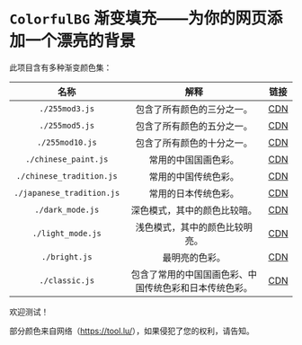 # `ColorfulBG` 渐变填充——为你的网页添加一个漂亮的背景

此项目含有多种渐变颜色集：

|           名称            |                          解释                          |                             链接                             |
| :-----------------------: | :----------------------------------------------------: | :----------------------------------------------------------: |
|      `./255mod3.js`       |               包含了所有颜色的三分之一。               | [CDN](https://lc-gluttony.s3.amazonaws.com/0zpMrNotfBZq/WvmIpkEos0iaaysxQwUu1DbdAp8pTQcq/255mod3.js) |
|      `./255mod5.js`       |               包含了所有颜色的五分之一。               | [CDN](https://lc-gluttony.s3.amazonaws.com/0zpMrNotfBZq/WvmIpkEos0iaaysxQwUu1DbdAp8pTQcq/255mod3.js) |
|      `./255mod10.js`      |               包含了所有颜色的十分之一。               | [CDN](https://lc-gluttony.s3.amazonaws.com/0zpMrNotfBZq/kaJ03zFfgcEgHDxeAh2tT0RWv3mxjX00/255mod10.js) |
|   `./chinese_paint.js`    |                  常用的中国国画色彩。                  | [CDN](https://lc-gluttony.s3.amazonaws.com/0zpMrNotfBZq/bP3AdF20DNnUUrVcrsTrIwJWqQVGtyXf/chinese_painting.js) |
| `./chinese_tradition.js`  |                  常用的中国传统色彩。                  | [CDN](https://lc-gluttony.s3.amazonaws.com/0zpMrNotfBZq/I5wvu7StMlhyeSVIYIubrSTpvVDyQmIl/chinese_tradition.js) |
| `./japanese_tradition.js` |                  常用的日本传统色彩。                  | [CDN](https://lc-gluttony.s3.amazonaws.com/0zpMrNotfBZq/g0ShbB57e4BljXW4pATUoEIJQJtzI1F2/japanese_tradition.js) |
|     `./dark_mode.js`      |              深色模式，其中的颜色比较暗。              | [CDN](https://lc-gluttony.s3.amazonaws.com/0zpMrNotfBZq/QTY5UpSBI333NLbMz68DI4JAM8NQmSin/dark_mode.js) |
|     `./light_mode.js`     |             浅色模式，其中的颜色比较明亮。             | [CDN]([lc-gluttony.s3.amazonaws.com/0zpMrNotfBZq/GXvdR629Ipyk4uq7bBUYjfLjNQmkboRR/light_mode.js](https://lc-gluttony.s3.amazonaws.com/0zpMrNotfBZq/GXvdR629Ipyk4uq7bBUYjfLjNQmkboRR/light_mode.js)) |
|       `./bright.js`       |                     最明亮的色彩。                     | [CDN](https://lc-gluttony.s3.amazonaws.com/0zpMrNotfBZq/NREvKSAdQgvWvUuHyPQ4DOQxQrkeVcsX/bright.js) |
|      `./classic.js`       | 包含了常用的中国国画色彩、中国传统色彩和日本传统色彩。 | [CDN](https://lc-gluttony.s3.amazonaws.com/0zpMrNotfBZq/kcCtCyCh9DY0CHNIKXqAiW5joCoBsKuE/classic.js) |

欢迎测试！

部分颜色来自网络（<https://tool.lu/>），如果侵犯了您的权利，请告知。
